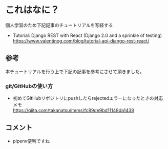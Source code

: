 # これはなに？

個人学習のため下記記事のチュートリアルを写経する  

- Tutorial: Django REST with React (Django 2.0 and a sprinkle of testing)  
https://www.valentinog.com/blog/tutorial-api-django-rest-react/  


## 参考

本チュートリアルを行う上で下記の記事を参考にさせて頂きました。  


### git/GitHubの使い方  

- 初めてGitHubリポジトリにpushしたらrejectedエラーになったときの対応メモ  
https://qiita.com/takanatsu/items/fc89de9bd11148da1438  


## コメント  
- pipenv便利ですね  

